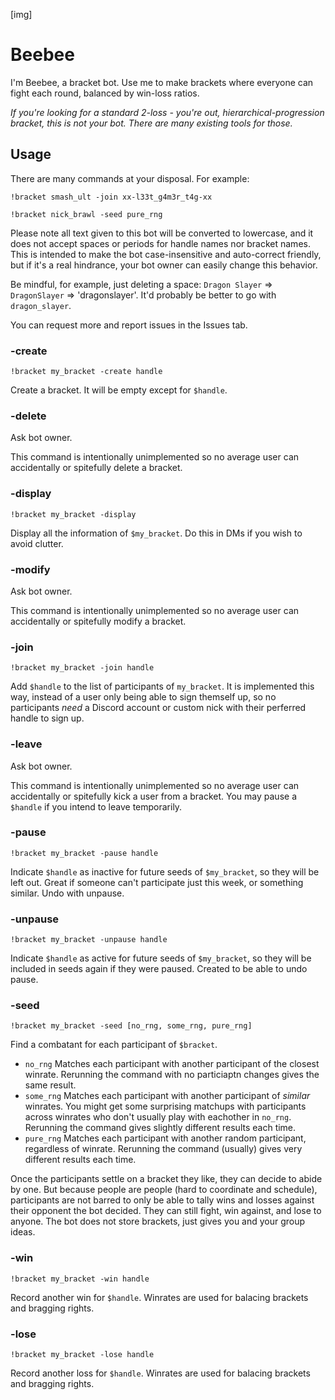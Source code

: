 [img]

# Beebee

I'm Beebee, a bracket bot. Use me to make brackets where everyone can fight each round, balanced by win-loss ratios.

*If you're looking for a standard 2-loss - you're out, hierarchical-progression bracket, this is not your bot. There are many existing tools for those.*



## Usage

There are many commands at your disposal. For example:

`!bracket smash_ult -join xx-l33t_g4m3r_t4g-xx`

`!bracket nick_brawl -seed pure_rng`

Please note all text given to this bot will be converted to lowercase, and it does not accept spaces or periods for handle names nor bracket names. This is intended to make the bot case-insensitive and auto-correct friendly, but if it's a real hindrance, your bot owner can easily change this behavior.

Be mindful, for example, just deleting a space: `Dragon Slayer` => `DragonSlayer` => 'dragonslayer'. It'd probably be better to go with `dragon_slayer`.

You can request more and report issues in the Issues tab.

### -create

`!bracket my_bracket -create handle`

Create a bracket. It will be empty except for `$handle`.

### -delete

Ask bot owner.

This command is intentionally unimplemented so no average user can accidentally or spitefully delete a bracket.

### -display

`!bracket my_bracket -display`

Display all the information of `$my_bracket`. Do this in DMs if you wish to avoid clutter.

### -modify

Ask bot owner.

This command is intentionally unimplemented so no average user can accidentally or spitefully modify a bracket.


### -join

`!bracket my_bracket -join handle`

Add `$handle` to the list of participants of `my_bracket`. It is implemented this way, instead of a user only being able to sign themself up, so no participants *need* a Discord account or custom nick with their perferred handle to sign up.

### -leave

Ask bot owner.

This command is intentionally unimplemented so no average user can accidentally or spitefully kick a user from a bracket. You may pause a `$handle` if you intend to leave temporarily.

### -pause

`!bracket my_bracket -pause handle`

Indicate `$handle` as inactive for future seeds of `$my_bracket`, so they will be left out. Great if someone can't participate just this week, or something similar. Undo with unpause.

### -unpause

`!bracket my_bracket -unpause handle`

Indicate `$handle` as active for future seeds of `$my_bracket`, so they will be included in seeds again if they were paused. Created to be able to undo pause.

### -seed

`!bracket my_bracket -seed [no_rng, some_rng, pure_rng]`

Find a combatant for each participant of `$bracket`. 

- `no_rng` Matches each participant with another participant of the closest winrate. Rerunning the command with no particiaptn changes gives the same result.
- `some_rng` Matches each participant with another participant of *similar* winrates. You might get some surprising matchups with participants across winrates who don't usually play with eachother in `no_rng`. Rerunning the command gives slightly different results each time.
- `pure_rng` Matches each participant with another random participant, regardless of winrate. Rerunning the command (usually) gives very different results each time.

Once the participants settle on a bracket they like, they can decide to abide by one. But because people are people (hard to coordinate and schedule), participants are not barred to only be able to tally wins and losses against their opponent the bot decided. They can still fight, win against, and lose to anyone. The bot does not store brackets, just gives you and your group ideas.

### -win

`!bracket my_bracket -win handle`

Record another win for `$handle`. Winrates are used for balacing brackets and bragging rights.

### -lose

`!bracket my_bracket -lose handle`

Record another loss for `$handle`. Winrates are used for balacing brackets and bragging rights.
